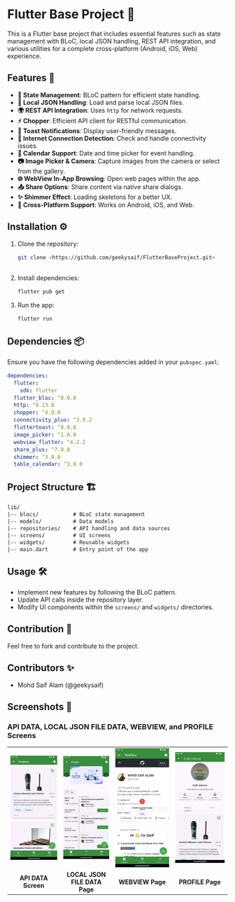 # Flutter Base Project 🚀

This is a Flutter base project that includes essential features such as state management with BLoC, local JSON handling, REST API integration, and various utilities for a complete cross-platform (Android, iOS, Web) experience.

## Features 🌟
- **📌 State Management**: BLoC pattern for efficient state handling.
- **📂 Local JSON Handling**: Load and parse local JSON files.
- **🌍 REST API Integration**: Uses `http` for network requests.
- **⚡ Chopper**: Efficient API client for RESTful communication.
- **🔔 Toast Notifications**: Display user-friendly messages.
- **📶 Internet Connection Detection**: Check and handle connectivity issues.
- **📅 Calendar Support**: Date and time picker for event handling.
- **📷 Image Picker & Camera**: Capture images from the camera or select from the gallery.
- **🌐 WebView In-App Browsing**: Open web pages within the app.
- **📤 Share Options**: Share content via native share dialogs.
- **✨ Shimmer Effect**: Loading skeletons for a better UX.
- **📱 Cross-Platform Support**: Works on Android, iOS, and Web.

## Installation ⚙️
1. Clone the repository:
   ```sh
   git clone <https://github.com/geekysaif/FlutterBaseProject.git>
    
   ```
2. Install dependencies:
   ```sh
   flutter pub get
   ```
3. Run the app:
   ```sh
   flutter run
   ```

## Dependencies 📦
Ensure you have the following dependencies added in your `pubspec.yaml`:
```yaml
dependencies:
  flutter:
    sdk: flutter
  flutter_bloc: ^8.0.0
  http: ^0.13.0
  chopper: ^4.0.0
  connectivity_plus: ^3.0.2
  fluttertoast: ^8.0.8
  image_picker: ^1.0.0
  webview_flutter: ^4.2.2
  share_plus: ^7.0.0
  shimmer: ^3.0.0
  table_calendar: ^3.0.0
```

## Project Structure 🏗️
```
lib/
|-- blocs/           # BLoC state management
|-- models/          # Data models
|-- repositories/    # API handling and data sources
|-- screens/         # UI screens
|-- widgets/         # Reusable widgets
|-- main.dart        # Entry point of the app
```

## Usage 🛠️
- Implement new features by following the BLoC pattern.
- Update API calls inside the repository layer.
- Modify UI components within the `screens/` and `widgets/` directories.

## Contribution 🤝
Feel free to fork and contribute to the project.

## Contributors ✨
- Mohd Saif Alam (@geekysaif)

## Screenshots 📸

### API DATA, LOCAL JSON FILE DATA, WEBVIEW, and PROFILE Screens

<table>
  <tr>
    <td><img src="assets/images/screen1.png" width="250"></td>
    <td><img src="assets/images/screen2.png" width="250"></td>
    <td><img src="assets/images/screen3.png" width="250"></td>
    <td><img src="assets/images/screen4.png" width="250"></td>
  </tr>
  <tr>
    <td align="center"><b>API DATA Screen</b></td>
    <td align="center"><b>LOCAL JSON FILE DATA Page</b></td>
    <td align="center"><b>WEBVIEW Page</b></td>
    <td align="center"><b>PROFILE Page</b></td>
  </tr>
</table>

 


